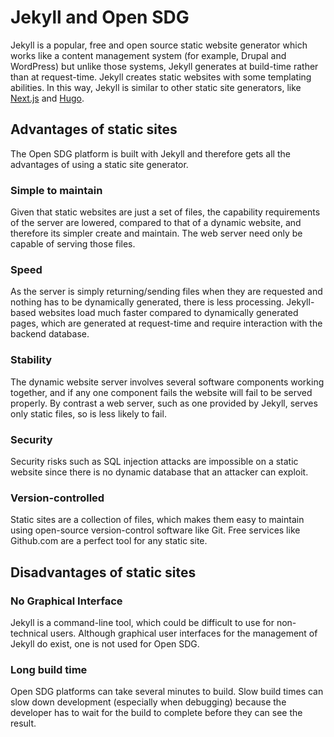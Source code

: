 <h1>Jekyll and Open SDG</h1>

Jekyll is a popular, free and open source static website generator which works like a content management system (for example, Drupal and WordPress) but unlike those systems, Jekyll generates at build-time rather than at request-time. Jekyll creates static websites with some templating abilities. In this way, Jekyll is similar to other static site generators, like [Next.js](https://nextjs.org/) and [Hugo](https://gohugo.io/).

## Advantages of static sites

The Open SDG platform is built with Jekyll and therefore gets all the advantages of using a static site generator.

### Simple to maintain 

Given that static websites are just a set of files, the capability requirements of the server are lowered, compared to that of a dynamic website, and therefore its simpler create and maintain. The web server need only be capable of serving those files. 

### Speed 

As the server is simply returning/sending files when they are requested and nothing has to be dynamically generated, there is less processing. Jekyll-based websites load much faster compared to dynamically generated pages, which are generated at request-time and require interaction with the backend database. 

### Stability 

The dynamic website server involves several software components working together, and if any one component fails the website will fail to be served properly. By contrast a web server, such as one provided by Jekyll, serves only static files, so is less likely to fail. 

### Security 

Security risks such as SQL injection attacks are impossible on a static website since there is no dynamic database that an attacker can exploit. 

### Version-controlled 

Static sites are a collection of files, which makes them easy to maintain using open-source version-control software like Git. Free services like Github.com are a perfect tool for any static site.

## Disadvantages of static sites

### No Graphical Interface 

Jekyll is a command-line tool, which could be difficult to use for non-technical users. Although graphical user interfaces for the management of Jekyll do exist, one is not used for Open SDG.  

### Long build time 

Open SDG platforms can take several minutes to build. Slow build times can slow down development (especially when debugging) because the developer has to wait for the build to complete before they can see the result. 

